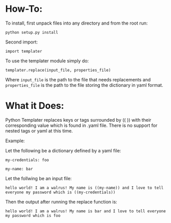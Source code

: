 How-To:
=====

To install, first unpack files into any directory and from the root run:

`python setup.py install`

Second import:

`import templater`

To use the templater module simply do:

`templater.replace(input_file, properties_file)`

Where `input_file` is the path to the file that needs replacements and `properties_file` is the path to the file storing the dictionary in yaml format.

What it Does:
=============

Python Templater replaces keys or tags surrounded by (( )) with their corresponding value which is found in .yaml file. There is no support for nested tags or yaml at this time.

Example:

Let the following be a dictionary defined by a yaml file:

`my-credentials: foo`

`my-name: bar`

Let the follwing be an input file:

`hello world!
I am a walrus!
My name is ((my-name)) and I love to tell everyone my password which is ((my-credentials))
`

Then the output after running the replace function is:

`hello world!
I am a walrus!
My name is bar and I love to tell everyone my password which is foo`
